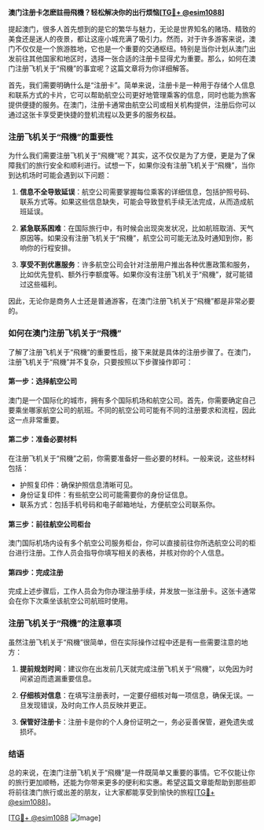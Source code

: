 **澳门注册卡怎麽註冊飛機？轻松解决你的出行烦恼[[TG💪+ @esim1088](https://t.me/s/esim1088)]**

提起澳门，很多人首先想到的是它的繁华与魅力，无论是世界知名的赌场、精致的美食还是迷人的夜景，都让这座小城充满了吸引力。然而，对于许多游客来说，澳门不仅仅是一个旅游胜地，它也是一个重要的交通枢纽。特别是当你计划从澳门出发前往其他国家和地区时，选择一张合适的注册卡显得尤为重要。那么，如何在澳门注册飞机关于“飛機”的事宜呢？这篇文章将为你详细解答。

首先，我们需要明确什么是“注册卡”。简单来说，注册卡是一种用于存储个人信息和联系方式的卡片，它可以帮助航空公司更好地管理乘客的信息，同时也能为旅客提供便捷的服务。在澳门，注册卡通常由航空公司或相关机构提供，注册后你可以通过这张卡享受更快捷的登机流程以及更多的服务权益。

### 注册飞机关于“飛機”的重要性

为什么我们需要注册飞机关于“飛機”呢？其实，这不仅仅是为了方便，更是为了保障我们的旅行安全和顺利进行。试想一下，如果你没有注册飞机关于“飛機”，当你到达机场时可能会遇到以下问题：

1. **信息不全导致延误**：航空公司需要掌握每位乘客的详细信息，包括护照号码、联系方式等。如果这些信息缺失，可能会导致登机手续无法完成，从而造成航班延误。
   
2. **紧急联系困难**：在国际旅行中，有时候会出现突发状况，比如航班取消、天气原因等。如果没有注册飞机关于“飛機”，航空公司可能无法及时通知到你，影响你的行程安排。

3. **享受不到优惠服务**：许多航空公司会针对注册用户推出各种优惠政策和服务，比如优先登机、额外行李额度等。如果你没有注册飞机关于“飛機”，就可能错过这些福利。

因此，无论你是商务人士还是普通游客，在澳门注册飞机关于“飛機”都是非常必要的。

### 如何在澳门注册飞机关于“飛機”

了解了注册飞机关于“飛機”的重要性后，接下来就是具体的注册步骤了。在澳门，注册飞机关于“飛機”并不复杂，只要按照以下步骤操作即可：

#### 第一步：选择航空公司

澳门是一个国际化的城市，拥有多个国际机场和航空公司。首先，你需要确定自己要乘坐哪家航空公司的航班。不同的航空公司可能有不同的注册要求和流程，因此这一点非常重要。

#### 第二步：准备必要材料

在注册飞机关于“飛機”之前，你需要准备好一些必要的材料。一般来说，这些材料包括：

- 护照复印件：确保护照信息清晰可见。
- 身份证复印件：有些航空公司可能需要你的身份证信息。
- 联系方式：包括手机号码和电子邮箱地址，方便航空公司联系你。

#### 第三步：前往航空公司柜台

澳门国际机场内设有多个航空公司服务柜台，你可以直接前往你所选航空公司的柜台进行注册。工作人员会指导你填写相关的表格，并核对你的个人信息。

#### 第四步：完成注册

完成上述步骤后，工作人员会为你办理注册手续，并发放一张注册卡。这张卡通常会在你下次乘坐该航空公司航班时使用。

### 注册飞机关于“飛機”的注意事项

虽然注册飞机关于“飛機”很简单，但在实际操作过程中还是有一些需要注意的地方：

1. **提前规划时间**：建议你在出发前几天就完成注册飞机关于“飛機”，以免因为时间紧迫而遗漏重要信息。

2. **仔细核对信息**：在填写注册表时，一定要仔细核对每一项信息，确保无误。一旦发现错误，及时向工作人员反映并更正。

3. **保管好注册卡**：注册卡是你的个人身份证明之一，务必妥善保管，避免遗失或损坏。

### 结语

总的来说，在澳门注册飞机关于“飛機”是一件既简单又重要的事情。它不仅能让你的旅行更加顺畅，还能为你带来更多的便利和实惠。希望这篇文章能帮助到那些即将前往澳门旅行或出差的朋友，让大家都能享受到愉快的旅程[[TG💪+ @esim1088](https://t.me/s/esim1088)]。

[[TG💪+ @esim1088](https://t.me/s/esim1088) ![Image](https://i.postimg.cc/4NQfJmqS/Snipaste-2025-05-13-00-14-12.png)]